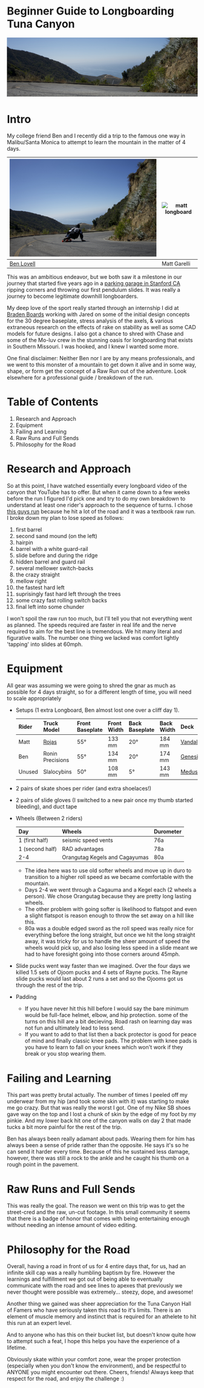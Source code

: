 # Beginner Guide to Longboarding Tuna Canyon
![canyon picture](./resource/images/landscape.jpg)

# Intro

My college friend Ben and I recently did a trip to the famous one way in Malibu/Santa Monica to attempt to learn the mountain in the matter of 4 days.

| ![ben longboard](./resource/images/ben_cliff.jpg) | ![matt longboard](./resource/images/matt_cliff.jpg) |
|---|---|
| [Ben Lovell](https://www.instagram.com/ben__lovell/?hl=en) | Matt Garelli |

This was an ambitious endeavor, but we both saw it a milestone in our journey that started five years ago in a [parking garage in Stanford CA](https://youtu.be/gvDXwlKnCUY) ripping corners and throwing our first pendulum slides. It was really a journey to become legitimate downhill longboarders.

My deep love of the sport really started through an internship I did at [Braden Boards](https://www.instagram.com/rojastrucks/?hl=en) working with Jared on some of the initial design concepts for the 30 degree baseplate, stress analysis of the axels, & various extraneous research on the effects of rake on stability as well as some CAD models for future designs. I also got a chance to shred with Chase and some of the Mo-luv crew in the stunning oasis for longboarding that exists in Southern Missouri. I was hooked, and I knew I wanted some more.

One final disclaimer: Neither Ben nor I are by any means professionals, and we went to this monster of a mountain to get down it alive and in some way, shape, or form get the concept of a Raw Run out of the adventure. Look elsewhere for a professional guide / breakdown of the run.

# Table of Contents
1. Research and Approach
2. Equipment
3. Failing and Learning
4. Raw Runs and Full Sends
5. Philosophy for the Road

# Research and Approach

So at this point, I have watched essentially every longboard video of the canyon that YouTube has to offer. But when it came down to a few weeks before the run I figured I'd pick one and try to do my own breakdown to understand at least one rider's approach to the sequence of turns. I chose [this guys run](https://www.youtube.com/watch?v=fMXz2o_92OI) because he hit a lot of the road and it was a textbook raw run. I broke down my plan to lose speed as follows:

1. first barrel
2. second sand mound (on the left)
3. hairpin
4. barrel with a white guard-rail
5. slide before and during the ridge
6. hidden barrel and guard rail
7. several mellower switch-backs
8. the crazy straight
9. mellow right
10. the fastest hard left
11. suprisingly fast hard left through the trees
12. some crazy fast rolling switch backs
13. final left into some chunder

I won't spoil the raw run too much, but I'll tell you that not everything went as planned. The speeds required are faster in real life and the nerve required to aim for the best line is tremendous. We hit many literal and figurative walls. The number one thing we lacked was comfort lightly 'tapping' into slides at 60mph.

# Equipment

All gear was assuming we were going to shred the gnar as much as possible for 4 days straight, so for a different length of time, you will need to scale appropriately

* Setups (1 extra Longboard, Ben almost lost one over a cliff day 1).

	| Rider | Truck Model | Front Baseplate | Front Width | Back Baseplate | Back Width | Deck |
	|---|---|---|---|---|---|---|
	| Matt | [Rojas](https://www.rojastrucks.com/) | 55° | 133 mm | 20° | 184 mm | [Vandal](https://www.daddiesboardshop.com/rayne-vandal-v3-lolo-longboard-deck) |
	| Ben | Ronin Precisions | 55° | 134 mm | 20° | 174 mm | [Genesis](https://www.muirskate.com/longboard/completes/71531/rayne-2016-genesis-deep-sea-longboard-skateboard-custom-complete) |
	| Unused | Slalocybins | 50° | 108 mm | 5° | 143 mm | [Medusa](https://www.instagram.com/p/B2SaGh1hIeg/?utm_source=ig_web_copy_link) |
* 2 pairs of skate shoes per rider (and extra shoelaces!)
* 2 pairs of slide gloves (I switched to a new pair once my thumb started bleeding), and duct tape
* Wheels (Between 2 riders)

	| Day | Wheels | Durometer |
	|---|---|---|
	| 1 (first half) | seismic speed vents | 76a |
	| 1 (second half) | RAD advantages | 78a |
	| 2-4 | Orangutag Kegels and Cagayumas | 80a |

	* The idea here was to use old softer wheels and move up in duro to transition to a higher roll speed as we became comfortable with the mountain.
	* Days 2-4 we went through a Cagauma and a Kegel each (2 wheels a person). We chose Orangutag because they are pretty long lasting wheels.
	* The other problem with going softer is likelihood to flatspot and even a slight flatspot is reason enough to throw the set away on a hill like this.
	* 80a was a double edged sword as the roll speed was really nice for everything before the long straight, but once we hit the long straight away, it was tricky for us to handle the sheer amount of speed the wheels would pick up, and also losing less speed in a slide meant we had to have foresight going into those corners around 45mph.
* Slide pucks went way faster than we imagined. Over the four days we killed 1.5 sets of Ojoom pucks and 4 sets of Rayne pucks. The Rayne slide pucks would last about 2 runs a set and so the Ojooms got us through the rest of the trip.
* Padding
	* If you have never hit this hill before I would say the bare minimum would be full-face helmet, elbow, and hip protection. some of the turns on this hill are a bit decieving. Road rash on learning day was not fun and ultimately lead to less send.
	* If you want to add to that list then a back protector is good for peace of mind and finally classic knee pads. The problem with knee pads is you have to learn to fall on your knees which won't work if they break or you stop wearing them.

# Failing and Learning

This part was pretty brutal actually. The number of times I peeled off my underwear from my hip (and took some skin with it) was starting to make me go crazy. But that was really the worst I got. One of my Nike SB shoes gave way on the top and I lost a chunk of skin by the edge of my foot by my pinkie. And my lower back hit one of the canyon walls on day 2 that made tucks a bit more painful for the rest of the trip.

Ben has always been really adamant about pads. Wearing them for him has always been a sense of pride rather than the opposite. He says it's so he can send it harder every time. Because of this he sustained less damage, however, there was still a rock to the ankle and he caught his thumb on a rough point in the pavement.

# Raw Runs and Full Sends
This was really the goal. The reason we went on this trip was to get the street-cred and the raw, un-cut footage. In this small community it seems that there is a badge of honor that comes with being entertaining enough without needing an intense amount of video editing.

# Philosophy for the Road

Overall, having a road in front of us for 4 entire days that, for us, had an infinite skill cap was a really humbling baptism by fire. However the learnings and fulfillment we got out of being able to eventually communicate with the road and see lines to apexes that previously we never thought were possible was extremely... steezy, dope, and awesome!

Another thing we gained was sheer appreciation for the Tuna Canyon Hall of Famers who have seriously taken this road to it's limits. There is an element of muscle memory and instinct that is required for an athelete to hit this run at an expert level.

And to anyone who has this on their bucket list, but doesn't know quite how to attempt such a feat, I hope this helps you have the experience of a lifetime.

Obviously skate within your comfort zone, wear the proper protection (especially when you don't know the environment), and be respectful to ANYONE you might encounter out there. Cheers, friends! Always keep that respect for the road, and enjoy the challenge :)
